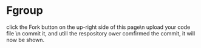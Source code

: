 # Fgroup
click the Fork button on the up-right side of this page\n
upload your code file \n
commit it, and utill the respository ower comfirmed the commit, it will now be shown.
